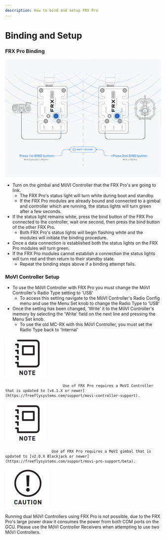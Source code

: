 ```yaml
---
description: How to bind and setup FRX Pro
---
```


# Binding and Setup

### FRX Pro Binding

![](../../../.gitbook/assets/frxpro_wiki_frxprobinding.jpg)

* Turn on the gimbal and MōVI Controller that the FRX Pro's are going to link.
  * The FRX Pro's status light will turn white during boot and standby. 
  * If the FRX Pro modules are already bound and connected to a gimbal and controller which are running, the status lights will turn green after a few seconds.
* If the status light remains white, press the bind button of the FRX Pro connected to the controller, wait one second, then press the bind button of the other FRX Pro.
  * Both FRX Pro's status lights will begin flashing white and the modules will initiate the binding procedure.
* Once a data connection is established both the status lights on the FRX Pro modules will turn green.
* If the FRX Pro modules cannot establish a connection the status lights will turn red and then return to their standby state.
  * Repeat the binding steps above if a binding attempt fails.

### MoVI Controller Setup

* To use the MōVI Controller with FRX Pro you must change the MōVI Controller's Radio Type setting to 'USB'
  * To access this setting navigate to the MōVI Controller's Radio Config menu and use the Menu Set knob to change the Radio Type to 'USB'
* Once the setting has been changed, 'Write' it to the MōVI Controller's memory by selecting the 'Write' field on the next line and pressing the Menu Set knob.
  * To use the old MC-RX with this MōVI Controller, you must set the Radio Type back to 'Internal'

![](../../../.gitbook/assets/note.png)

                              Use of FRX Pro requires a MoVI Controller that is updated to [v4.1.X or newer](https://freeflysystems.com/support/movi-controller-support).

![](../../../.gitbook/assets/note.png)

                         Use of FRX Pro requires a MoVI gimbal that is updated to [v2.0.X Blackjack or newer](https://freeflysystems.com/support/movi-pro-support/beta). 

![](../../../.gitbook/assets/caution.png)

Running dual MōVI Controllers using FRX Pro is not possible, due to the FRX Pro's large power draw it consumes the power from both COM ports on the GCU. Please use the MōVI Controller Receivers when attempting to use two MōVI Controllers.

